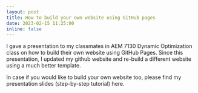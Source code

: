 ```yaml
---
layout: post
title: How to build your own website using GitHub pages 
date: 2023-02-15 11:25:00
inline: false
---
```


I gave a presentation to my classmates in AEM 7130 Dynamic Optimization class on how to build their own website using GitHub Pages. Since this presentation, I updated my github website and re-build a different website using a much better template.

In case if you would like to build your own website too, please find my presentation slides (step-by-step tutorial) here. 